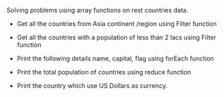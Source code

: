 Solving problems using array functions on rest countries data. 

- Get all the countries from Asia continent /region using Filter function

 - Get all the countries with a population of less than 2 lacs using Filter function

 - Print the following details name, capital, flag using forEach function 

- Print the total population of countries using reduce function 

- Print the country which use US Dollars as currency.
